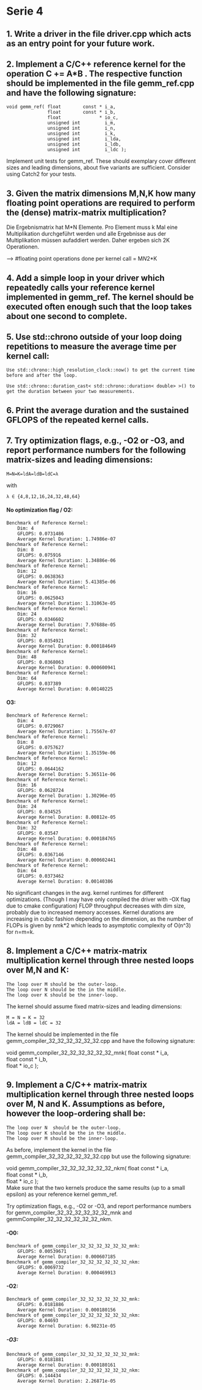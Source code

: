 # Serie 4  


## 1. Write a driver in the file driver.cpp which acts as an entry point for your future work.  

## 2. Implement a C/C++ reference kernel for the operation C += A*B . The respective function should be implemented in the file gemm_ref.cpp and have the following signature:  

```
void gemm_ref( float        const * i_a,  
               float        const * i_b,  
               float              * io_c,  
               unsigned int         i_m,  
               unsigned int         i_n,  
               unsigned int         i_k,  
               unsigned int         i_lda,  
               unsigned int         i_ldb,  
               unsigned int         i_ldc );
```
    
Implement unit tests for gemm_ref. These should exemplary cover different sizes and leading dimensions, about five variants are sufficient. Consider using Catch2 for your tests.  



## 3. Given the matrix dimensions M,N,K how many floating point operations are required to perform the (dense) matrix-matrix multiplication?  

Die Ergebnismatrix hat M*N Elemente. Pro Element muss k Mal eine Multiplikation durchgeführt werden und alle Ergebnisse aus der Multiplikation müssen aufaddiert werden. Daher ergeben sich 2K Operationen.  

--> #floating point operations done per kernel call = M*N*2*K  


## 4. Add a simple loop in your driver which repeatedly calls your reference kernel implemented in gemm_ref. The kernel should be executed often enough such that the loop takes about one second to complete.  

## 5. Use std::chrono outside of your loop doing repetitions to measure the average time per kernel call:  

    Use std::chrono::high_resolution_clock::now() to get the current time before and after the loop.  

    Use std::chrono::duration_cast< std::chrono::duration< double> >() to get the duration between your two measurements.  

## 6. Print the average duration and the sustained GFLOPS of the repeated kernel calls. 

## 7. Try optimization flags, e.g., -O2 or -O3, and report performance numbers for the following matrix-sizes and leading dimensions:  

    M=N=K=ldA=ldB=ldC=λ  

with  

    λ ∈ {4,8,12,16,24,32,48,64}  

#### No optimization flag / O2:  
    Benchmark of Reference Kernel:  
        Dim: 4  
        GFLOPS: 0.0731486  
        Average Kernel Duration: 1.74986e-07 
    Benchmark of Reference Kernel:  
        Dim: 8  
        GFLOPS: 0.075916  
        Average Kernel Duration: 1.34886e-06  
    Benchmark of Reference Kernel:  
        Dim: 12  
        GFLOPS: 0.0638363  
        Average Kernel Duration: 5.41385e-06  
    Benchmark of Reference Kernel:  
        Dim: 16  
        GFLOPS: 0.0625043  
        Average Kernel Duration: 1.31063e-05  
    Benchmark of Reference Kernel:  
        Dim: 24  
        GFLOPS: 0.0346602  
        Average Kernel Duration: 7.97688e-05  
    Benchmark of Reference Kernel:  
        Dim: 32  
        GFLOPS: 0.0354921  
        Average Kernel Duration: 0.000184649  
    Benchmark of Reference Kernel:  
        Dim: 48  
        GFLOPS: 0.0368063  
        Average Kernel Duration: 0.000600941  
    Benchmark of Reference Kernel:  
        Dim: 64  
        GFLOPS: 0.037389  
        Average Kernel Duration: 0.00140225  

#### O3:  
    Benchmark of Reference Kernel:  
        Dim: 4  
        GFLOPS: 0.0729067  
        Average Kernel Duration: 1.75567e-07  
    Benchmark of Reference Kernel:  
        Dim: 8  
        GFLOPS: 0.0757627  
        Average Kernel Duration: 1.35159e-06  
    Benchmark of Reference Kernel:  
        Dim: 12  
        GFLOPS: 0.0644162  
        Average Kernel Duration: 5.36511e-06  
    Benchmark of Reference Kernel:  
        Dim: 16  
        GFLOPS: 0.0628724  
        Average Kernel Duration: 1.30296e-05  
    Benchmark of Reference Kernel:  
        Dim: 24  
        GFLOPS: 0.034525  
        Average Kernel Duration: 8.00812e-05  
    Benchmark of Reference Kernel:  
        Dim: 32  
        GFLOPS: 0.03547  
        Average Kernel Duration: 0.000184765  
    Benchmark of Reference Kernel:  
        Dim: 48  
        GFLOPS: 0.0367146  
        Average Kernel Duration: 0.000602441  
    Benchmark of Reference Kernel:  
        Dim: 64  
        GFLOPS: 0.0373462  
        Average Kernel Duration: 0.00140386  

No significant changes in the avg. kernel runtimes for different optimizations. (Though I may have only compiled the driver with -OX flag due to cmake configuration)
FLOP throughput decreases with dim size, probably due to increased memory accesses.
Kernel durations are increasing in cubic fashion depending on the dimension, as the number of FLOPs is given by n*m*k*2 which leads to asymptotic complexity of O(n^3) for n=m=k.


## 8. Implement a C/C++ matrix-matrix multiplication kernel through three nested loops over M,N and K:  

    The loop over M should be the outer-loop.  
    The loop over N should be the in the middle.  
    The loop over K should be the inner-loop.  

The kernel should assume fixed matrix-sizes and leading dimensions:  

    M = N = K = 32  
    ldA = ldB = ldC = 32  

The kernel should be implemented in the file gemm_compiler_32_32_32_32_32_32.cpp and have the following signature:  

void gemm_compiler_32_32_32_32_32_32_mnk( float const * i_a,  
                                          float const * i_b,  
                                          float       * io_c );  

## 9. Implement a C/C++ matrix-matrix multiplication kernel through three nested loops over M, N and K. Assumptions as before, however the loop-ordering shall be:  

    The loop over N  should be the outer-loop.  
    The loop over K should be the in the middle.  
    The loop over M should be the inner-loop.  

As before, implement the kernel in the file gemm_compiler_32_32_32_32_32_32.cpp but use the following signature:  

void gemm_compiler_32_32_32_32_32_32_nkm( float const * i_a,  
                                          float const * i_b,  
                                          float       * io_c );  
Make sure that the two kernels produce the same results (up to a small epsilon) as your reference kernel gemm_ref.  

Try optimization flags, e.g., -O2 or -O3, and report performance numbers for gemm_compiler_32_32_32_32_32_32_mnk and gemmCompiler_32_32_32_32_32_32_nkm.

#### -O0:
    Benchmark of gemm_compiler_32_32_32_32_32_32_mnk:                                                                           
        GFLOPS: 0.00539671                                                                                                      
        Average Kernel Duration: 0.000607185                                                                                
    Benchmark of gemm_compiler_32_32_32_32_32_32_nkm:                                                                           
        GFLOPS: 0.0069732                                                                                                       
        Average Kernel Duration: 0.000469913

#### -O2:
    Benchmark of gemm_compiler_32_32_32_32_32_32_mnk:                                                                                                                       
        GFLOPS: 0.0181886                                                                                                       
        Average Kernel Duration: 0.000180156                                                                                
    Benchmark of gemm_compiler_32_32_32_32_32_32_nkm:                                                                                                                       
        GFLOPS: 0.04693                                                                                                         
        Average Kernel Duration: 6.98231e-05

##### -O3:
    Benchmark of gemm_compiler_32_32_32_32_32_32_mnk:                                                                                                                    
        GFLOPS: 0.0181881                                                                                                       
        Average Kernel Duration: 0.000180161                                                                                
    Benchmark of gemm_compiler_32_32_32_32_32_32_nkm:                                                                                                         
        GFLOPS: 0.144434                                                                                                        
        Average Kernel Duration: 2.26871e-05









